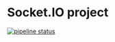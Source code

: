 # Socket.IO project

[![pipeline status](https://gitlab.com/mygroup2694936/socket.io-project/badges/main/pipeline.svg)](https://gitlab.com/mygroup2694936/socket.io-project/-/commits/main)
